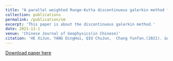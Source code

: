 ```yaml
---
title: "A parallel weighted Runge-Kutta discontinuous galerkin method for solving acousitc wave equations in 3D D'Alembert media on unstructured meshes"
collection: publications
permalink: /publication/sm
excerpt: 'This paper is about the discontinuous galerkin method.'
date: 2021-11-1
venue: 'Chinese Journal of Geophysics(in Chinese)'
citation: 'HE XiJun, YANG DingHui, QIU ChuJun,  Chang Yunfan.(2021). &quot; <i>Chinese Journal of Geophysics(in Chinese)</i>. 64(3): 876-895.'
---
```


[Download paper here](http://changyf98.github.io/files/基于非结构网格求解三维D'Alembert介质中声波方程的并行加权Runge-Kutta间断有限元方法.pdf)

